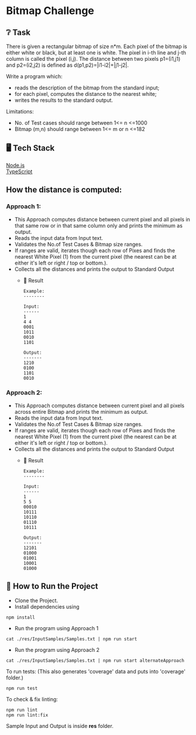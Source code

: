 # Bitmap Challenge

## ❔ Task

There is given a rectangular bitmap of size n*m. Each pixel of the bitmap is either white or
black, but at least one is white. The pixel in i-th line and j-th column is called the pixel (i,j). The
distance between two pixels p1=(i1,j1) and p2=(i2,j2) is defined as d(p1,p2)=|i1-i2|+|j1-j2|.

Write a program which:

* reads the description of the bitmap from the standard input;  
* for each pixel, computes the distance to the nearest white;  
* writes the results to the standard output.

Limitations:  
* No. of Test cases should range between 1<= n <=1000
* Bitmap (m,n) should range between 1<= m or n <=182


## 🖥  Tech Stack

[Node.js](https://nodejs.org)  
[TypeScript](https://www.typescriptlang.org)  

## How the distance is computed: 

### Approach 1:
* This Approach computes distance between current pixel and all
pixels in that same row or in that same column only and prints the minimum as output.
* Reads the input data from Input text. 
* Validates the No.of Test Cases & Bitmap size ranges.
* If ranges are valid, iterates though each row of Pixes and finds the nearest White Pixel (1) from the current pixel (the nearest can be at either it's left or right / top or bottom.).
* Collects all the distances and prints the output to Standard Output  
    * 🎉  Result

      ```
      Example:
      --------

      Input: 
      ------ 
      1
      4 4
      0001
      1011
      0010
      1101

      Output:
      -------
      1210
      0100
      1101
      0010
      ```
### Approach 2:
* This Approach computes distance between current pixel and all pixels across entire Bitmap and prints the minimum as output.
* Reads the input data from Input text. 
* Validates the No.of Test Cases & Bitmap size ranges.
* If ranges are valid, iterates though each row of Pixes and finds the nearest White Pixel (1) from the current pixel (the nearest can be at either it's left or right / top or bottom.).
* Collects all the distances and prints the output to Standard Output  
    * 🎉  Result

      ```
      Example:
      --------

      Input: 
      ------ 
      1
      5 5
      00010
      10111
      10110
      01110
      10111

      Output:
      -------
      12101 
      01000 
      01001 
      10001 
      01000 
      ```

## 🏃 How to Run the Project

* Clone the Project.
* Install dependencies using

```
npm install
```
* Run the program using Approach 1
```
cat ./res/InputSamples/Samples.txt | npm run start
```

* Run the program using Approach 2
```
cat ./res/InputSamples/Samples.txt | npm run start alternateApproach
```

To run tests: (This also generates 'coverage' data and puts into 'coverage' folder.)

```
npm run test
```

To check & fix linting:

```
npm run lint
npm run lint:fix
```

Sample Input and Output is inside **res** folder.
